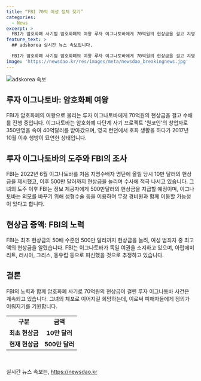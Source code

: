 ```yaml
---
title: “FBI 70억 여성 정체 찾기”
categories:
  - News
excerpt: >
  FBI가 암호화폐 사기범 암호화폐의 여왕 루자 이그나토바에게 70억원의 현상금을 걸고 지명수배를 집행했다. 불가리아 출신으로 독일 국적을 가진 이그나토바는 암호화폐 다단계 사기로 40억달러를 편취한 혐의를 받으며 2017년 도주한 상태이다. FBI는 현상금을 500만달러까지 인상하며, 도주 가능성을 염두에 둔다. 미국 국무부는 이그나토바의 체포와 행방 정보 제공자에게 500만달러를 제공할 예정이며, 그녀의 외모 변화 가능성과 동행자가 있을 것으로 추정된다.
feature_text: >
  ## adskorea 실시간 뉴스 속보입니다.

  FBI가 암호화폐 사기범 암호화폐의 여왕 루자 이그나토바에게 70억원의 현상금을 걸고 지명수배를 집행했다. 불가리아 출신으로 독일 국적을 가진 이그나토바는 암호화폐 다단계 사기로 40억달러를 편취한 혐의를 받으며 2017년 도주한 상태이다. FBI는 현상금을 500만달러까지 인상하며, 도주 가능성을 염두에 둔다. 미국 국무부는 이그나토바의 체포와 행방 정보 제공자에게 500만달러를 제공할 예정이며, 그녀의 외모 변화 가능성과 동행자가 있을 것으로 추정된다.
image: 'https://newsdao.kr/res/images/meta/newsdao_breakingnews.jpg'
---
```


<p><img src="https://newsdao.kr/res/images/meta/newsdao_breakingnews.jpg" alt="adskorea 속보" /></p>

<h2 data-ke-size="size26">루자 이그나토바: 암호화폐 여왕</h2>

<p data-ke-size="size16">FBI가 암호화폐의 여왕으로 불리는 루자 이그나토바에게 70억원의 현상금을 걸고 수배를 진행 중입니다. 이그나토바는 암호화폐 다단계 사기 프로젝트 '원코인'의 창업자로 350만명을 속여 40억달러를 받아갔으며, 영국 런던에서 호화 생활을 하다가 2017년 10월 이후 행방이 묘연한 상태입니다.</p>

<h2 data-ke-size="size24">루자 이그나토바의 도주와 FBI의 조사</h2>

<p data-ke-size="size16">FBI는 2022년 6월 이그나토바를 처음 지명수배자 명단에 올릴 당시 10만 달러의 현상금을 제시했고, 이후 500만 달러까지 현상금을 늘리며 수사에 적극 나서고 있습니다. 그녀의 도주 이후 FBI는 정보 제공자에게 500만달러의 현상금을 지급할 예정이며, 이그나토바는 외모를 바꾸기 위해 성형수술 등을 이용하며 무장 경비원과 함께 이동할 가능성이 있다고 합니다.</p>

<h2 data-ke-size="size24">현상금 증액: FBI의 노력</h2>

<p data-ke-size="size16">FBI는 최초 현상금의 50배 수준인 500만 달러까지 현상금을 늘려, 여성 범죄자 중 최고액의 현상금을 알렸습니다. FBI는 이그나토바가 독일 여권을 소지하고 있으며, 아랍에미리트, 러시아, 그리스, 동유럽 등으로 피신했을 것으로 추정하고 있습니다.</p>

<h2 data-ke-size="size24">결론</h2>

<p data-ke-size="size16">FBI의 노력과 함께 암호화폐 사기로 70억원의 현상금이 걸린 루자 이그나토바 사건은 계속되고 있습니다. 그녀의 체포로 이어지길 희망하는데, 이로써 피해자들에게 정의가 이뤄지기를 기원합니다.</p>

<table>
    <tbody>
        <tr>
            <td style="text-align: center; height: 17px;"><b>구분</b></td>
            <td style="text-align: center; height: 17px;"><b>금액</b></td>
        </tr>
        <tr>
            <td style="text-align: center; height: 17px;"><b>최초 현상금</b></td>
            <td style="text-align: center; height: 17px;"><b>10만 달러</b></td>
        </tr>
        <tr>
            <td style="text-align: center; height: 17px;"><b>현재 현상금</b></td>
            <td style="text-align: center; height: 17px;"><b>500만 달러</b></td>
        </tr>
    </tbody>
</table>

<p data-ke-size="size16">&nbsp;</p>
실시간 뉴스 속보는, <a href="https://newsdao.kr" rel="dofollow">https://newsdao.kr</a>


